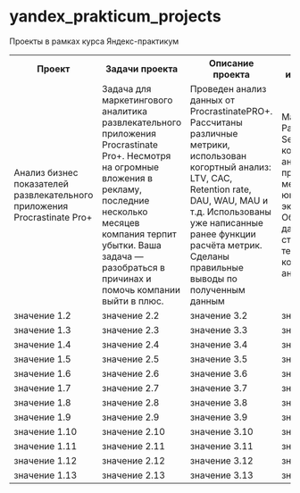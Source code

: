 # yandex_prakticum_projects
Проекты в рамках курса Яндекс-практикум
<table>
    <tr>
        <th>Проект</th>
        <th>Задачи проекта</th>
        <th>Описание проекта</th>
        <th>Навыки и инструменты</th>
    </tr>
    <tr>
        <td>Анализ бизнес показателей развлекательного приложения Procrastinate Pro+</td>
        <td>Задача для маркетингового аналитика развлекательного приложения Procrastinate Pro+. Несмотря на огромные вложения в рекламу, последние несколько месяцев компания терпит убытки. Ваша задача — разобраться в причинах и помочь компании выйти в плюс.</td>
        <td>Проведен анализ данных от ProcrastinatePRO+. Рассчитаны различные метрики, использован когортный анализ: LTV, CAC, Retention rate, DAU, WAU, MAU и т.д. Использованы уже написанные ранее функции расчёта метрик. Сделаны правильные выводы по полученным данным</td>
        <td>Matplotlib, Pandas, Python, Seaborn, когортный анализ, продуктовые метрики, юнит-экономика. Обработка данных, статистический тест, LTV, CAC, когортный анализ</td>
    </tr>
    <tr>
        <td>значение 1.2</td>
        <td>значение 2.2</td>
        <td>значение 3.2</td>
        <td>значение 4.2</td>
    </tr>
    <tr>
         <td>значение 1.3</td>
        <td>значение 2.3</td>
        <td>значение 3.3</td>
        <td>значение 4.3</td>
    </tr>  
   <tr>
     <td>значение 1.4</td>
        <td>значение 2.4</td>
        <td>значение 3.4</td>
        <td>значение 4.4</td>
    </tr>
    <tr>
        <td>значение 1.5</td>
        <td>значение 2.5</td>
        <td>значение 3.5</td>
        <td>значение 4.5</td>
    </tr>
    <tr>
        <td>значение 1.6</td>
        <td>значение 2.6</td>
        <td>значение 3.6</td>
        <td>значение 4.6</td>
    </tr>
    <tr>   
       <td>значение 1.7</td>
        <td>значение 2.7</td>
        <td>значение 3.7</td>
        <td>значение 4.7</td>
    </tr>
    <tr>   
       <td>значение 1.8</td>
        <td>значение 2.8</td>
        <td>значение 3.8</td>
        <td>значение 4.8</td>
       </tr>
    <tr>   
       <td>значение 1.9</td>
        <td>значение 2.9</td>
        <td>значение 3.9</td>
        <td>значение 4.9</td>
       </tr>
    <tr>   
       <td>значение 1.10</td>
        <td>значение 2.10</td>
        <td>значение 3.10</td>
        <td>значение 4.10</td>
       </tr>
    <tr>   
       <td>значение 1.11</td>
        <td>значение 2.11</td>
        <td>значение 3.11</td>
        <td>значение 4.11</td>
       </tr>
    <tr>   
       <td>значение 1.12</td>
        <td>значение 2.12</td>
        <td>значение 3.12</td>
        <td>значение 4.12</td>
       </tr>
    <tr>   
       <td>значение 1.13</td>
        <td>значение 2.13</td>
        <td>значение 3.13</td>
        <td>значение 4.13</td>
      
      
